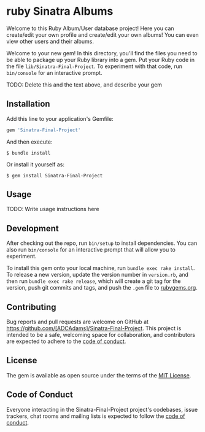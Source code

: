 # ruby Sinatra Albums

Welcome to this Ruby Album/User database project! Here you can create/edit your own profile and create/edit your own albums! You can even view other users and their albums.

Welcome to your new gem! In this directory, you'll find the files you need to be able to package up your Ruby library into a gem. Put your Ruby code in the file `lib/Sinatra-Final-Project`. To experiment with that code, run `bin/console` for an interactive prompt.

TODO: Delete this and the text above, and describe your gem

## Installation

Add this line to your application's Gemfile:

```ruby
gem 'Sinatra-Final-Project'
```

And then execute:

    $ bundle install

Or install it yourself as:

    $ gem install Sinatra-Final-Project

## Usage

TODO: Write usage instructions here

## Development

After checking out the repo, run `bin/setup` to install dependencies. You can also run `bin/console` for an interactive prompt that will allow you to experiment.

To install this gem onto your local machine, run `bundle exec rake install`. To release a new version, update the version number in `version.rb`, and then run `bundle exec rake release`, which will create a git tag for the version, push git commits and tags, and push the `.gem` file to [rubygems.org](https://rubygems.org).

## Contributing

Bug reports and pull requests are welcome on GitHub at https://github.com/[ADCAdams]/Sinatra-Final-Project. This project is intended to be a safe, welcoming space for collaboration, and contributors are expected to adhere to the [code of conduct](https://github.com/[ADCAdams]/Sinatra-Final-Project/blob/master/CODE_OF_CONDUCT.md).


## License

The gem is available as open source under the terms of the [MIT License](https://opensource.org/licenses/MIT).

## Code of Conduct

Everyone interacting in the Sinatra-Final-Project project's codebases, issue trackers, chat rooms and mailing lists is expected to follow the [code of conduct](https://github.com/[ADCAdams]/Sinatra-Final-Project/blob/master/CODE_OF_CONDUCT.md).
